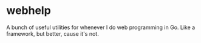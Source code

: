 # webhelp
A bunch of useful utilities for whenever I do web programming in Go. Like a framework, but better, cause it's not.
